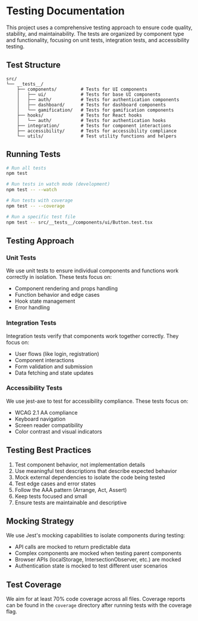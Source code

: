 
# Testing Documentation

This project uses a comprehensive testing approach to ensure code quality, stability, and maintainability. The tests are organized by component type and functionality, focusing on unit tests, integration tests, and accessibility testing.

## Test Structure

```
src/
└── __tests__/
    ├── components/         # Tests for UI components
    │   ├── ui/             # Tests for base UI components
    │   ├── auth/           # Tests for authentication components
    │   ├── dashboard/      # Tests for dashboard components
    │   └── gamification/   # Tests for gamification components
    ├── hooks/              # Tests for React hooks
    │   └── auth/           # Tests for authentication hooks
    ├── integration/        # Tests for component interactions
    ├── accessibility/      # Tests for accessibility compliance
    └── utils/              # Test utility functions and helpers
```

## Running Tests

```bash
# Run all tests
npm test

# Run tests in watch mode (development)
npm test -- --watch

# Run tests with coverage
npm test -- --coverage

# Run a specific test file
npm test -- src/__tests__/components/ui/Button.test.tsx
```

## Testing Approach

### Unit Tests

We use unit tests to ensure individual components and functions work correctly in isolation. These tests focus on:

- Component rendering and props handling
- Function behavior and edge cases
- Hook state management
- Error handling

### Integration Tests

Integration tests verify that components work together correctly. They focus on:

- User flows (like login, registration)
- Component interactions
- Form validation and submission
- Data fetching and state updates

### Accessibility Tests

We use jest-axe to test for accessibility compliance. These tests focus on:

- WCAG 2.1 AA compliance
- Keyboard navigation
- Screen reader compatibility
- Color contrast and visual indicators

## Testing Best Practices

1. Test component behavior, not implementation details
2. Use meaningful test descriptions that describe expected behavior
3. Mock external dependencies to isolate the code being tested
4. Test edge cases and error states
5. Follow the AAA pattern (Arrange, Act, Assert)
6. Keep tests focused and small
7. Ensure tests are maintainable and descriptive

## Mocking Strategy

We use Jest's mocking capabilities to isolate components during testing:

- API calls are mocked to return predictable data
- Complex components are mocked when testing parent components
- Browser APIs (localStorage, IntersectionObserver, etc.) are mocked
- Authentication state is mocked to test different user scenarios

## Test Coverage

We aim for at least 70% code coverage across all files. Coverage reports can be found in the `coverage` directory after running tests with the coverage flag.
